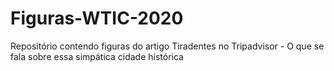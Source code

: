 # Figuras-WTIC-2020
Repositório contendo figuras do artigo Tiradentes no Tripadvisor - O que se fala sobre essa simpática cidade histórica
